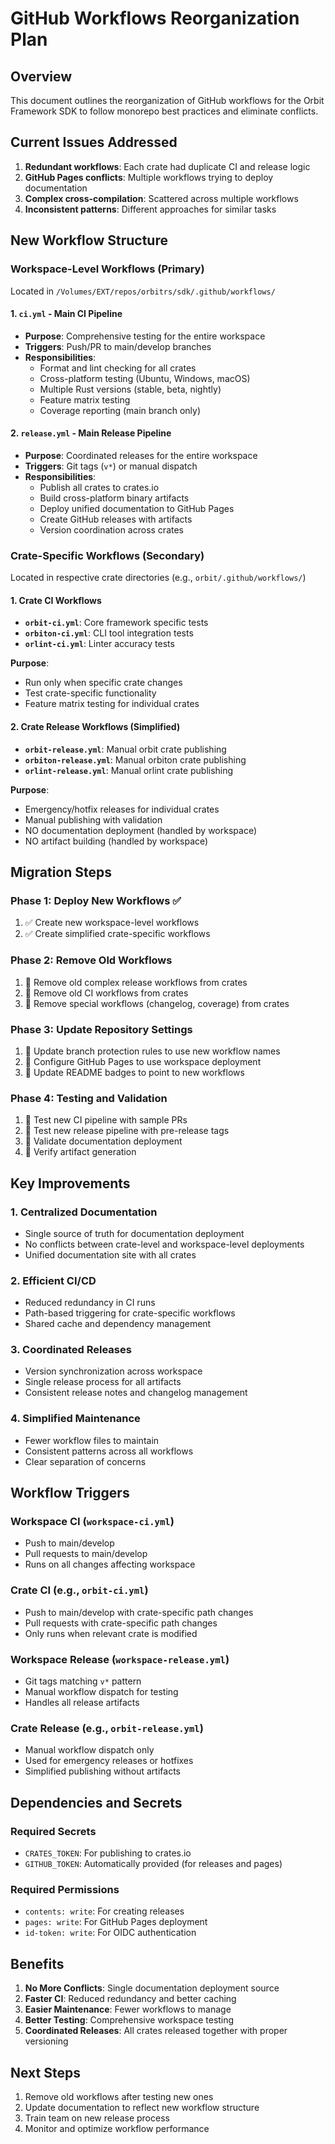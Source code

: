 # GitHub Workflows Reorganization Plan

## Overview

This document outlines the reorganization of GitHub workflows for the Orbit Framework SDK to follow monorepo best practices and eliminate conflicts.

## Current Issues Addressed

1. **Redundant workflows**: Each crate had duplicate CI and release logic
2. **GitHub Pages conflicts**: Multiple workflows trying to deploy documentation
3. **Complex cross-compilation**: Scattered across multiple workflows
4. **Inconsistent patterns**: Different approaches for similar tasks

## New Workflow Structure

### Workspace-Level Workflows (Primary)

Located in `/Volumes/EXT/repos/orbitrs/sdk/.github/workflows/`

#### 1. `ci.yml` - Main CI Pipeline
- **Purpose**: Comprehensive testing for the entire workspace
- **Triggers**: Push/PR to main/develop branches
- **Responsibilities**:
  - Format and lint checking for all crates
  - Cross-platform testing (Ubuntu, Windows, macOS)
  - Multiple Rust versions (stable, beta, nightly)
  - Feature matrix testing
  - Coverage reporting (main branch only)

#### 2. `release.yml` - Main Release Pipeline
- **Purpose**: Coordinated releases for the entire workspace
- **Triggers**: Git tags (`v*`) or manual dispatch
- **Responsibilities**:
  - Publish all crates to crates.io
  - Build cross-platform binary artifacts
  - Deploy unified documentation to GitHub Pages
  - Create GitHub releases with artifacts
  - Version coordination across crates

### Crate-Specific Workflows (Secondary)

Located in respective crate directories (e.g., `orbit/.github/workflows/`)

#### 1. Crate CI Workflows
- **`orbit-ci.yml`**: Core framework specific tests
- **`orbiton-ci.yml`**: CLI tool integration tests
- **`orlint-ci.yml`**: Linter accuracy tests

**Purpose**: 
- Run only when specific crate changes
- Test crate-specific functionality
- Feature matrix testing for individual crates

#### 2. Crate Release Workflows (Simplified)
- **`orbit-release.yml`**: Manual orbit crate publishing
- **`orbiton-release.yml`**: Manual orbiton crate publishing
- **`orlint-release.yml`**: Manual orlint crate publishing

**Purpose**:
- Emergency/hotfix releases for individual crates
- Manual publishing with validation
- NO documentation deployment (handled by workspace)
- NO artifact building (handled by workspace)

## Migration Steps

### Phase 1: Deploy New Workflows ✅
1. ✅ Create new workspace-level workflows
2. ✅ Create simplified crate-specific workflows

### Phase 2: Remove Old Workflows
1. 🔄 Remove old complex release workflows from crates
2. 🔄 Remove old CI workflows from crates
3. 🔄 Remove special workflows (changelog, coverage) from crates

### Phase 3: Update Repository Settings
1. 🔄 Update branch protection rules to use new workflow names
2. 🔄 Configure GitHub Pages to use workspace deployment
3. 🔄 Update README badges to point to new workflows

### Phase 4: Testing and Validation
1. 🔄 Test new CI pipeline with sample PRs
2. 🔄 Test new release pipeline with pre-release tags
3. 🔄 Validate documentation deployment
4. 🔄 Verify artifact generation

## Key Improvements

### 1. Centralized Documentation
- Single source of truth for documentation deployment
- No conflicts between crate-level and workspace-level deployments
- Unified documentation site with all crates

### 2. Efficient CI/CD
- Reduced redundancy in CI runs
- Path-based triggering for crate-specific workflows
- Shared cache and dependency management

### 3. Coordinated Releases
- Version synchronization across workspace
- Single release process for all artifacts
- Consistent release notes and changelog management

### 4. Simplified Maintenance
- Fewer workflow files to maintain
- Consistent patterns across all workflows
- Clear separation of concerns

## Workflow Triggers

### Workspace CI (`workspace-ci.yml`)
- Push to main/develop
- Pull requests to main/develop
- Runs on all changes affecting workspace

### Crate CI (e.g., `orbit-ci.yml`)
- Push to main/develop with crate-specific path changes
- Pull requests with crate-specific path changes
- Only runs when relevant crate is modified

### Workspace Release (`workspace-release.yml`)
- Git tags matching `v*` pattern
- Manual workflow dispatch for testing
- Handles all release artifacts

### Crate Release (e.g., `orbit-release.yml`)
- Manual workflow dispatch only
- Used for emergency releases or hotfixes
- Simplified publishing without artifacts

## Dependencies and Secrets

### Required Secrets
- `CRATES_TOKEN`: For publishing to crates.io
- `GITHUB_TOKEN`: Automatically provided (for releases and pages)

### Required Permissions
- `contents: write`: For creating releases
- `pages: write`: For GitHub Pages deployment
- `id-token: write`: For OIDC authentication

## Benefits

1. **No More Conflicts**: Single documentation deployment source
2. **Faster CI**: Reduced redundancy and better caching
3. **Easier Maintenance**: Fewer workflows to manage
4. **Better Testing**: Comprehensive workspace testing
5. **Coordinated Releases**: All crates released together with proper versioning

## Next Steps

1. Remove old workflows after testing new ones
2. Update documentation to reflect new workflow structure
3. Train team on new release process
4. Monitor and optimize workflow performance
